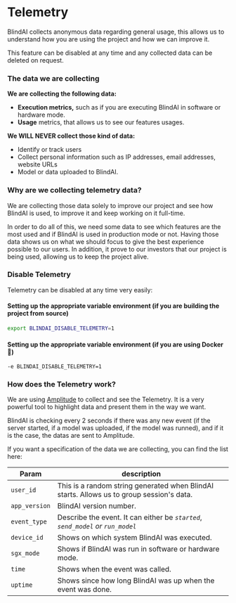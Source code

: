 # Telemetry

BlindAI collects anonymous data regarding general usage, this allows us to understand how you are using the project and how we can improve it.&#x20;

This feature can be disabled at any time and any collected data can be deleted on request.

### The data we are collecting <a href="#what-kind-of-data-do-we-collect" id="what-kind-of-data-do-we-collect"></a>

**We are collecting the following data:**

* **Execution metrics,** such as if you are executing BlindAI in software or hardware mode.
* **Usage** metrics, that allows us to see our features usages.

**We WILL NEVER collect those kind of data:**

* Identify or track users
* Collect personal information such as IP addresses, email addresses, website URLs
* Model or data uploaded to BlindAI.

### Why are we collecting telemetry data? <a href="#what-kind-of-data-do-we-collect" id="what-kind-of-data-do-we-collect"></a>

We are collecting those data solely to improve our project and see how BlindAI is used, to improve it and keep working on it full-time.

In order to do all of this, we need some data to see which features are the most used and if BlindAI is used in production mode or not. Having those data shows us on what we should focus to give the best experience possible to our users. In addition, it prove to our investors that our project is being used, allowing us to keep the project alive.&#x20;

### Disable Telemetry <a href="#what-kind-of-data-do-we-collect" id="what-kind-of-data-do-we-collect"></a>

Telemetry can be disabled at any time very easily:&#x20;

#### Setting up the appropriate variable environment (if you are building the project from source)

```bash
export BLINDAI_DISABLE_TELEMETRY=1
```

#### Setting up the appropriate variable environment (if you are using Docker 🐳)

```
-e BLINDAI_DISABLE_TELEMETRY=1
```

### How does the Telemetry work? <a href="#exhaustive-list-of-all-collected-data" id="exhaustive-list-of-all-collected-data"></a>

We are using [Amplitude](https://amplitude.com) to collect and see the Telemetry. It is a very powerful tool to highlight data and present them in the way we want.&#x20;

BlindAI is checking every 2 seconds if there was any new event (if the server started, if a model was uploaded, if the model was runned), and if it is the case, the datas are sent to Amplitude.

If you want a specification of the data we are collecting, you can find the list here:&#x20;

| Param         | description                                                                               |
| ------------- | ----------------------------------------------------------------------------------------- |
| `user_id`     | This is a random string generated when BlindAI starts. Allows us to group session's data. |
| `app_version` | BlindAI version number.                                                                   |
| `event_type`  | Describe the event. It can either be _`started`_, _`send_model` or `run_model`_           |
| `device_id`   | Shows on which system BlindAI was executed.                                               |
| `sgx_mode`    | Shows if BlindAI was run in software or hardware mode.                                    |
| `time`        | Shows when the event was called.                                                          |
| `uptime`      | Shows since how long BlindAI was up when the event was done.                              |
